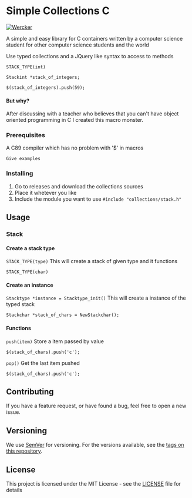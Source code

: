 # Simple Collections C

[![Wercker](https://img.shields.io/wercker/ci/wercker/docs.svg)]()

A simple and easy library for C containers written by a computer science student for other computer science students and the world

Use typed collections and a JQuery like syntax to access to methods
```
STACK_TYPE(int)

Stackint *stack_of_integers;

$(stack_of_integers).push(59);
```
#### But why?


After discussing with a teacher who believes that you can't have object oriented programming in C I created this macro monster.

### Prerequisites

A C89 compiler which has no problem with '$' in macros
```
Give examples
```

### Installing

1. Go to releases and download the collections sources
2. Place it whetever you like
3. Include the module you want to use  ``#include "collections/stack.h"``

## Usage

### Stack

#### Create a stack type

``STACK_TYPE(type)`` This will create a stack of given type and it functions
```
STACK_TYPE(char)
```
#### Create an instance
``Stacktype *instance = Stacktype_init()`` This will create a instance of the typed stack
```
Stackchar *stack_of_chars = NewStackchar();
```
#### Functions
``push(item)`` Store a item passed by value
```
$(stack_of_chars).push('c');
```

``pop()`` Get the last item pushed
```
$(stack_of_chars).push('c');
```

## Contributing

If you have a feature request, or have found a bug, feel free to open a new issue. 

## Versioning

We use [SemVer](http://semver.org/) for versioning. For the versions available, see the [tags on this repository](https://github.com/alfr3dosv/simple-collections-c/tags). 

## License

This project is licensed under the MIT License - see the [LICENSE](LICENSE) file for details